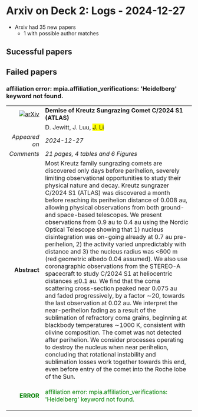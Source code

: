 # Arxiv on Deck 2: Logs - 2024-12-27

* Arxiv had 35 new papers
    * 1 with possible author matches

## Sucessful papers

## Failed papers

### affiliation error: mpia.affiliation_verifications: 'Heidelberg' keyword not found. 


|||
|---:|:---|
| [![arXiv](https://img.shields.io/badge/arXiv-2412.18039-b31b1b.svg)](https://arxiv.org/abs/2412.18039) | **Demise of Kreutz Sungrazing Comet C/2024 S1 (ATLAS)**  |
|| D. Jewitt, J. Luu, <mark>J. Li</mark> |
|*Appeared on*| *2024-12-27*|
|*Comments*| *21 pages, 4 tables and 6 Figures*|
|**Abstract**|            Most Kreutz family sungrazing comets are discovered only days before perihelion, severely limiting observational opportunities to study their physical nature and decay. Kreutz sungrazer C/2024 S1 (ATLAS) was discovered a month before reaching its perihelion distance of 0.008 au, allowing physical observations from both ground- and space-based telescopes. We present observations from 0.9 au to 0.4 au using the Nordic Optical Telescope showing that 1) nucleus disintegration was on-going already at 0.7 au pre-perihelion, 2) the activity varied unpredictably with distance and 3) the nucleus radius was $<$600 m (red geometric albedo 0.04 assumed). We also use coronagraphic observations from the STEREO-A spacecraft to study C/2024 S1 at heliocentric distances $\lesssim$0.1 au. We find that the coma scattering cross-section peaked near 0.075 au and faded progressively, by a factor $\sim$20, towards the last observation at 0.02 au. We interpret the near-perihelion fading as a result of the sublimation of refractory coma grains, beginning at blackbody temperatures $\sim$1000 K, consistent with olivine composition. The comet was not detected after perihelion. We consider processes operating to destroy the nucleus when near perihelion, concluding that rotational instability and sublimation losses work together towards this end, even before entry of the comet into the Roche lobe of the Sun.         |
|<p style="color:green"> **ERROR** </p>| <p style="color:green">affiliation error: mpia.affiliation_verifications: 'Heidelberg' keyword not found.</p> |

